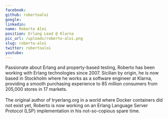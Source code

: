 ```yaml
---
facebook: 
github: robertoaloi
google: 
linkedin: 
name: Roberto Aloi
position: Erlang Lead @ Klarna
pic_url: /uploads/roberto-aloi.png
slug: roberto-aloi
twitter: robertoaloi
youtube: 
---
```

<p>Passionate about Erlang and property-based testing, Roberto has been working with Erlang technologies since 2007. Sicilian by origin, he is now based in Stockholm where he works as a software engineer at Klarna, providing a smooth purchasing experience to 85 million consumers from 205,000 stores in 17 markets.<br />
<br />
The original author of tryerlang.org in a world where Docker containers did not exist yet, Roberto is now working on an Erlang Language Server Protocol (LSP) implementation in his not-so-copious spare time.</p>
